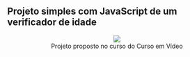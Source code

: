 ## Projeto simples com JavaScript de um verificador de idade
<div align="center">
  <img src="https://user-images.githubusercontent.com/25671369/169423208-71d3d1a0-5673-46f4-b4f7-c4ecb895adb3.gif"/>
<div>
Projeto proposto no curso do Curso em Vídeo